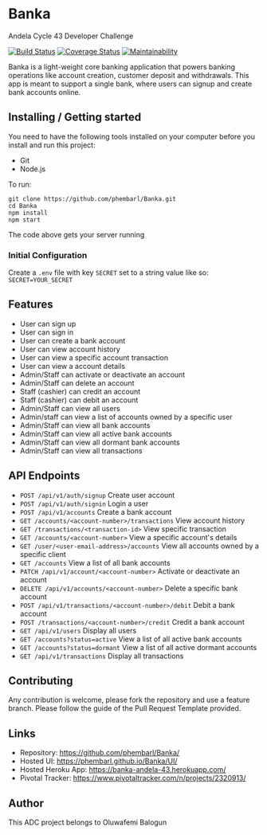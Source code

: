# Banka
Andela Cycle 43 Developer Challenge

[![Build Status](https://travis-ci.org/phembarl/Banka.svg?branch=develop)](https://travis-ci.org/phembarl/Banka) [![Coverage Status](https://coveralls.io/repos/github/phembarl/Banka/badge.svg?branch=develop)](https://coveralls.io/github/phembarl/Banka?branch=develop) [![Maintainability](https://api.codeclimate.com/v1/badges/e92d8aa3c94fbfe41bbe/maintainability)](https://codeclimate.com/github/phembarl/Banka/maintainability)

Banka is a light-weight core banking application that powers banking operations like account
creation, customer deposit and withdrawals. This app is meant to support a single bank, where
users can signup and create bank accounts online.

## Installing / Getting started

You need to have the following tools installed on your computer before you install and run this project:
- Git
- Node.js

To run:

```shell
git clone https://github.com/phembarl/Banka.git
cd Banka
npm install
npm start
```

The code above gets your server running

### Initial Configuration

Create a `.env` file with key `SECRET` set to a string value like so:
    `SECRET=YOUR_SECRET`

## Features

* User can sign up
* User can sign in
* User can create a bank account
* User can view account history
* User can view a specific account transaction
* User can view a account details
* Admin/Staff can activate or deactivate an account
* Admin/Staff can delete an account
* Staff (cashier) can credit an account
* Staff (cashier) can debit an account
* Admin/Staff can view all users
* Admin/staff can view a list of accounts owned by a specific user
* Admin/Staff can view all bank accounts
* Admin/Staff can view all active bank accounts
* Admin/Staff can view all dormant bank accounts
* Admin/Staff can view all transactions

## API Endpoints
- `POST /api/v1/auth/signup` Create user account
- `POST /api/v1/auth/signin` Login a user
- `POST /api/v1/accounts` Create a bank account
- `GET /accounts/<account-number>/transactions` View account history
- `GET /transactions/<transaction-id>` View specific transaction
- `GET /accounts/<account-number>` View a specific account's details
- `GET /user/<user-email-address>/accounts` View all accounts owned by a specific client
- `GET /accounts` View a list of all bank accounts
- `PATCH /api/v1/account/<account-number>` Activate or deactivate an account
- `DELETE /api/v1/accounts/<account-number>` Delete a specific bank account
- `POST /api/v1/transactions/<account-number>/debit` Debit a bank account
- `POST /transactions/<account-number>/credit` Credit a bank account
- `GET /api/v1/users` Display all users
- `GET /accounts?status=active` View a list of all active bank accounts
- `GET /accounts?status=dormant` View a list of all active dormant accounts
- `GET /api/v1/transactions` Display all transactions



## Contributing

Any contribution is welcome, please fork the repository and use a feature
branch. Please follow the guide of the Pull Request Template provided.

## Links

- Repository: https://github.com/phembarl/Banka/
- Hosted UI: https://phembarl.github.io/Banka/UI/
- Hosted Heroku App: https://banka-andela-43.herokuapp.com/
- Pivotal Tracker: https://www.pivotaltracker.com/n/projects/2320913/

## Author

This ADC project belongs to Oluwafemi Balogun
